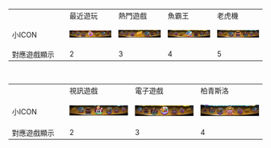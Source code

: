 <table>
    <tr>
        <td></td> 
        <td>最近遊玩</td> 
        <td>熱門遊戲</td> 
        <td>魚霸王</td> 
        <td>老虎機</td> 
   </tr>
    <tr>
        <td width=100>小ICON</td> 
        <td>

![最近遊玩(小).png](/.attachments/最近遊玩(小)-d2b43b4e-85e5-4678-809e-a0c55beab9ab.png)
</td> 
        <td>

![熱門遊戲(小).png](/.attachments/熱門遊戲(小)-8c1064b8-f5cd-46a8-aec2-3209eb3461ea.png)
</td> 
        <td>

![魚霸王(小).png](/.attachments/魚霸王(小)-125f36ab-51ff-4940-9a8f-fc915e76969b.png)
</td> 
        <td>

![老虎機(小).png](/.attachments/老虎機(小)-1b958516-da5a-4569-b461-7e03fb981d36.png)
</td> 
   </tr>
    <tr>
        <td>對應遊戲顯示</td> 
        <td>2</td> 
        <td>3</td> 
        <td>4</td> 
        <td>5</td> 
   </tr>
</table>
<br>
<table>
    <tr>
        <td width=100></td> 
        <td>視訊遊戲</td> 
        <td>電子遊戲</td> 
        <td>柏青斯洛</td> 
   </tr>
    <tr>
        <td>小ICON</td> 
        <td>

![視訊遊戲(小).png](/.attachments/視訊遊戲(小)-51bec93c-cf82-45a4-844e-d84df203f290.png)
</td> 
        <td>

![電子遊戲(小).png](/.attachments/電子遊戲(小)-549f7ad0-3eab-408f-9f55-1b3ede89927d.png)
</td> 
        <td>

![柏青斯洛(小).png](/.attachments/柏青斯洛(小)-936e44ce-58fb-4ba0-a3ab-acd447970e05.png)
</td> 
   </tr>
    <tr>
        <td>對應遊戲顯示</td> 
        <td>2</td> 
        <td>3</td> 
        <td>4</td> 
   </tr>
</table>